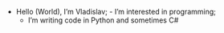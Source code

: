   -  Hello (World), I’m Vladislav;
    -  I’m interested in programming;
       -  I’m writing code in Python and sometimes C#

